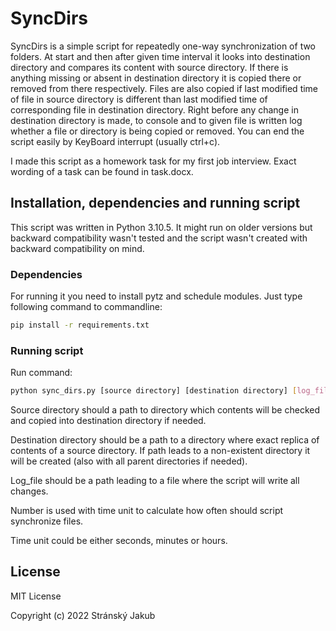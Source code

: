 # SyncDirs

SyncDirs is a simple script for repeatedly one-way synchronization of two folders.
At start and then after given time interval it looks into destination directory
and compares its content with source directory. If there is anything missing or
absent in destination directory it is copied there or removed from there respectively.
Files are also copied if last modified time of file in source directory is different
than last modified time of corresponding file in destination directory.
Right before any change in destination directory is made, to console and to
given file is written log whether a file or directory is being copied or removed.
You can end the script easily by KeyBoard interrupt (usually ctrl+c).

I made this script as a homework task for my first job interview. Exact wording
of a task can be found in task.docx.

## Installation, dependencies and running script

This script was written in Python 3.10.5. It might run on older versions but
backward compatibility wasn't tested and the script wasn't created with
backward compatibility on mind.

### Dependencies
For running it you need to install pytz and schedule modules.
Just type following command to commandline:

```bash
pip install -r requirements.txt
```

### Running script

Run command:

```bash
python sync_dirs.py [source directory] [destination directory] [log_file] [number] [time unit]
```

Source directory should a path to directory which contents will be checked and
copied into destination directory if needed.

Destination directory should be a path to a directory where exact replica of
contents of a source directory. If path leads to a non-existent directory it will
be created (also with all parent directories if needed).

Log_file should be a path leading to a file where the script will write all changes.

Number is used with time unit to calculate how often should script synchronize
files.

Time unit could be either seconds, minutes or hours.

## License

MIT License

Copyright (c) 2022 Stránský Jakub